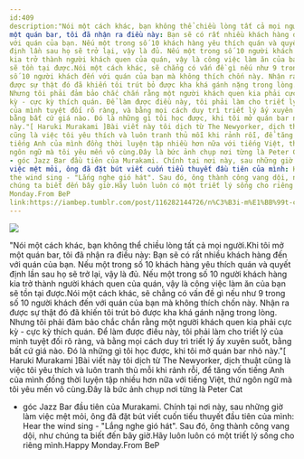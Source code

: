 ```yaml
---
id:409
description:"Nói một cách khác, bạn không thể chiều lòng tất cả mọi người.Khi tôi mở
một quán bar, tôi đã nhận ra điều này: Bạn sẽ có rất nhiều khách hàng đến
với quán của bạn. Nếu một trong số 10 khách hàng yêu thích quán và quyết
định lần sau họ sẽ trở lại, vậy là đủ. Nếu một trong số 10 người khách hàng
kia trở thành người khách quen của quán, vậy là công việc làm ăn của bạn
sẽ tồn tại được.Nói một cách khác, sẽ chẳng có vấn đề gì nếu như 9 trong
số 10 người khách đến với quán của bạn mà không thích chốn này. Nhận ra
được sự thật đó đã khiến tôi trút bỏ được kha khá gánh nặng trong lòng.
Nhưng tôi phải đảm bảo chắc chắn rằng một người khách quen kia phải cực
kỳ - cực kỳ thích quán. Để làm được điều này, tôi phải làm cho triết lý
của mình tuyệt đối rõ ràng, và bằng mọi cách duy trì triết lý ấy xuyên suốt,
bằng bất cứ giá nào. Đó là những gì tôi học được, khi tôi mở quán bar nhỏ
này."[ Haruki Murakami ]Bài viết này tôi dịch từ The Newyorker, dịch thuật
cũng là việc tôi yêu thích và luôn tranh thủ mỗi khi rảnh rỗi, để tăng vốn
tiếng Anh của mình đồng thời luyện tập nhiều hơn nữa với tiếng Việt, thứ
ngôn ngữ mà tôi yêu mến vô cùng.Đây là bức ảnh chụp nơi từng là Peter Cat
- góc Jazz Bar đầu tiên của Murakami. Chính tại nơi này, sau những giờ làm
việc mệt mỏi, ông đã đặt bút viết cuốn tiểu thuyết đầu tiên của mình: Hear
the wind sing - "Lắng nghe gió hát". Sau đó, ông thành công vang dội, như
chúng ta biết đến bây giờ.Hãy luôn luôn có một triết lý sống cho riêng mình.Happy
Monday.From BeP
link:https://iambep.tumblr.com/post/116282144726/n%C3%B3i-m%E1%BB%99t-c%C3%A1ch-kh%C3%A1c-b%E1%BA%A1n-kh%C3%B4ng-th%E1%BB%83-chi%E1%BB%81u-l%C3%B2ng-t%E1%BA%A5t
---
```


![](https://64.media.tumblr.com/bbe8d1a40e59da16ee559bcdcff9c75c/tumblr_nmqj5y7EDC1u3a9rjo1_1280.jpg)

"Nói một cách khác, bạn không thể chiều lòng tất cả mọi người.Khi tôi mở
một quán bar, tôi đã nhận ra điều này: Bạn sẽ có rất nhiều khách hàng đến
với quán của bạn. Nếu một trong số 10 khách hàng yêu thích quán và quyết
định lần sau họ sẽ trở lại, vậy là đủ. Nếu một trong số 10 người khách hàng
kia trở thành người khách quen của quán, vậy là công việc làm ăn của bạn
sẽ tồn tại được.Nói một cách khác, sẽ chẳng có vấn đề gì nếu như 9 trong
số 10 người khách đến với quán của bạn mà không thích chốn này. Nhận ra
được sự thật đó đã khiến tôi trút bỏ được kha khá gánh nặng trong lòng.
Nhưng tôi phải đảm bảo chắc chắn rằng một người khách quen kia phải cực
kỳ - cực kỳ thích quán. Để làm được điều này, tôi phải làm cho triết lý
của mình tuyệt đối rõ ràng, và bằng mọi cách duy trì triết lý ấy xuyên suốt,
bằng bất cứ giá nào. Đó là những gì tôi học được, khi tôi mở quán bar nhỏ
này."[ Haruki Murakami ]Bài viết này tôi dịch từ The Newyorker, dịch thuật
cũng là việc tôi yêu thích và luôn tranh thủ mỗi khi rảnh rỗi, để tăng vốn
tiếng Anh của mình đồng thời luyện tập nhiều hơn nữa với tiếng Việt, thứ
ngôn ngữ mà tôi yêu mến vô cùng.Đây là bức ảnh chụp nơi từng là Peter Cat
- góc Jazz Bar đầu tiên của Murakami. Chính tại nơi này, sau những giờ làm
việc mệt mỏi, ông đã đặt bút viết cuốn tiểu thuyết đầu tiên của mình: Hear
the wind sing - "Lắng nghe gió hát". Sau đó, ông thành công vang dội, như
chúng ta biết đến bây giờ.Hãy luôn luôn có một triết lý sống cho riêng mình.Happy
Monday.From BeP